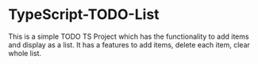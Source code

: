# TypeScript-TODO-List
This is a simple TODO TS Project which has the functionality to add items and display as a list. 
It has a features to add items, delete each item, clear whole list.
